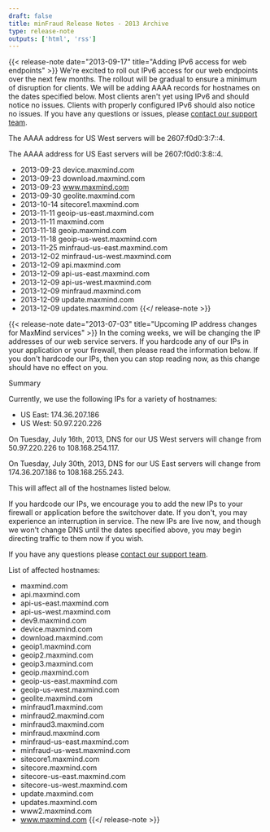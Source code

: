 ```yaml
---
draft: false
title: minFraud Release Notes - 2013 Archive
type: release-note
outputs: ['html', 'rss']
---
```


{{< release-note date="2013-09-17" title="Adding IPv6 access for web endpoints" >}}
We're excited to roll out IPv6 access for our web endpoints over the next few
months. The rollout will be gradual to ensure a minimum of disruption for
clients. We will be adding AAAA records for hostnames on the dates specified
below. Most clients aren't yet using IPv6 and should notice no issues. Clients
with properly configured IPv6 should also notice no issues. If you have any
questions or issues, please
[contact our support team](https://support.maxmind.com).

The AAAA address for US West servers will be 2607:f0d0:3:7::4.

The AAAA address for US East servers will be 2607:f0d0:3:8::4.

- 2013-09-23 device.maxmind.com
- 2013-09-23 download.maxmind.com
- 2013-09-23 www.maxmind.com
- 2013-09-30 geolite.maxmind.com
- 2013-10-14 sitecore1.maxmind.com
- 2013-11-11 geoip-us-east.maxmind.com
- 2013-11-11 maxmind.com
- 2013-11-18 geoip.maxmind.com
- 2013-11-18 geoip-us-west.maxmind.com
- 2013-11-25 minfraud-us-east.maxmind.com
- 2013-12-02 minfraud-us-west.maxmind.com
- 2013-12-09 api.maxmind.com
- 2013-12-09 api-us-east.maxmind.com
- 2013-12-09 api-us-west.maxmind.com
- 2013-12-09 minfraud.maxmind.com
- 2013-12-09 update.maxmind.com
- 2013-12-09 updates.maxmind.com {{</ release-note >}}

{{< release-note date="2013-07-03" title="Upcoming IP address changes for MaxMind services" >}}
In the coming weeks, we will be changing the IP addresses of our web service
servers. If you hardcode any of our IPs in your application or your firewall,
then please read the information below. If you don't hardcode our IPs, then you
can stop reading now, as this change should have no effect on you.

Summary

Currently, we use the following IPs for a variety of hostnames:

- US East: 174.36.207.186
- US West: 50.97.220.226

On Tuesday, July 16th, 2013, DNS for our US West servers will change from
50.97.220.226 to 108.168.254.117.

On Tuesday, July 30th, 2013, DNS for our US East servers will change from
174.36.207.186 to 108.168.255.243.

This will affect all of the hostnames listed below.

If you hardcode our IPs, we encourage you to add the new IPs to your firewall or
application before the switchover date. If you don't, you may experience an
interruption in service. The new IPs are live now, and though we won't change
DNS until the dates specified above, you may begin directing traffic to them now
if you wish.

If you have any questions please
[contact our support team](https://support.maxmind.com).

List of affected hostnames:

- maxmind.com
- api.maxmind.com
- api-us-east.maxmind.com
- api-us-west.maxmind.com
- dev9.maxmind.com
- device.maxmind.com
- download.maxmind.com
- geoip1.maxmind.com
- geoip2.maxmind.com
- geoip3.maxmind.com
- geoip.maxmind.com
- geoip-us-east.maxmind.com
- geoip-us-west.maxmind.com
- geolite.maxmind.com
- minfraud1.maxmind.com
- minfraud2.maxmind.com
- minfraud3.maxmind.com
- minfraud.maxmind.com
- minfraud-us-east.maxmind.com
- minfraud-us-west.maxmind.com
- sitecore1.maxmind.com
- sitecore.maxmind.com
- sitecore-us-east.maxmind.com
- sitecore-us-west.maxmind.com
- update.maxmind.com
- updates.maxmind.com
- www2.maxmind.com
- www.maxmind.com {{</ release-note >}}
